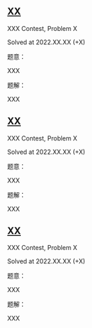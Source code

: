 ## [XX](https://codeforces.com/)
XXX Contest, Problem X

Solved at 2022.XX.XX (+X)

题意：

XXX

题解：

XXX


## [XX](https://codeforces.com/)
XXX Contest, Problem X

Solved at 2022.XX.XX (+X)

题意：

XXX

题解：

XXX


## [XX](https://codeforces.com/)
XXX Contest, Problem X

Solved at 2022.XX.XX (+X)

题意：

XXX

题解：

XXX

